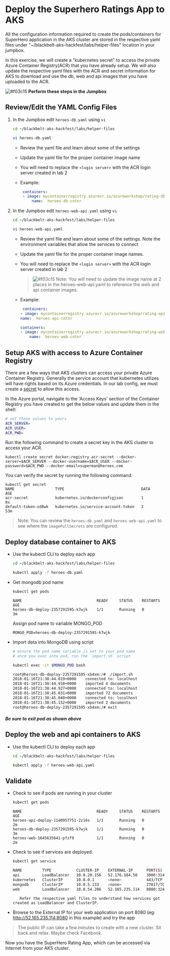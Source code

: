 # Deploy the Superhero Ratings App to AKS
All the configuration information required to create the pods/containers for SuperHero application in the AKS cluster are stored in the respective yaml files under "~/blackbelt-aks-hackfest/labs/helper-files" location in your jumpbox. 

In this exercise, we will create a "kubernetes secret" to access the private Azure Container Registry(ACR) that you have already setup. We will also update the respective yaml files with the ACR and secret information for AKS to download and use the db, web and api  images that you have uploaded to the ACR. 

![#f03c15](https://placehold.it/15/f03c15/000000?text=+) **Perform these steps in the Jumpbox**

## Review/Edit the YAML Config Files

1. In the Jumpbox edit `heroes-db.yaml` using `vi`
    ```bash
    cd ~/blackbelt-aks-hackfest/labs/helper-files

    vi heroes-db.yaml
    ```
    * Review the yaml file and learn about some of the settings
    * Update the yaml file for the proper container image name
    * You will need to replace the `<login server>` with the ACR login server created in lab 2
    * Example: 

       ```yaml
        containers:
        - image: mycontainerregistry.azurecr.io/azureworkshop/rating-db:v1
            name:  heroes-db-cntnr
        ```

2. In the Jumpbox edit `heroes-web-api.yaml` using `vi`
    ```bash
    cd ~/blackbelt-aks-hackfest/labs/helper-files

    vi heroes-web-api.yaml
    ```
    * Review the yaml file and learn about some of the settings. Note the environment variables that allow the services to connect
    * Update the yaml file for the proper container image names.
    * You will need to replace the `<login server>` with the ACR login server created in lab 2
        > ![#f03c15](https://placehold.it/15/f03c15/000000?text=+)  Note: You will need to update the image name at 2 places in the heroes-web-api.yaml to reference the web and api container images.

    * Example: 
        ```yaml
         containers:
      - image: mycontainerregistry.azurecr.io/azureworkshop/rating-api:v1
        name:  heroes-api-cntnr
        ```
        ```yaml
        containers:
        - image: mycontainerregistry.azurecr.io/azureworkshop/rating-web:v1
            name:  heroes-web-cntnr
        ```

## Setup AKS with access to Azure Container Registry

There are a few ways that AKS clusters can access your private Azure Container Registry. Generally the service account that kubernetes utilizes will have rights based on its Azure credentials. 
In our lab config, we must create a [secret](https://kubernetes.io/docs/concepts/configuration/secret/) to allow this access.

In the Azure portal, navigate to the 'Access Keys' section of the Container Registry you have created to get the below values and update them in the shell:

```bash
# set these values to yours
ACR_SERVER=
ACR_USER=
ACR_PWD=
```
Run the following command to create a secret key in the AKS cluster to access your ACR. 
```
kubectl create secret docker-registry acr-secret --docker-server=$ACR_SERVER --docker-username=$ACR_USER --docker-password=$ACR_PWD --docker-email=superman@heroes.com
```
You can verify the secret by running the following command:
```
kubectl get secret
NAME                  TYPE                                  DATA      AGE
acr-secret            kubernetes.io/dockerconfigjson        1         8s
default-token-xd8wk   kubernetes.io/service-account-token   3         53m
```
> Note: You can review the `heroes-db.yaml` and `heroes-web-api.yaml` to see where the `imagePullSecrets` are configured.

## Deploy database container to AKS

* Use the kubectl CLI to deploy each app
    ```bash
    cd ~/blackbelt-aks-hackfest/labs/helper-files

    kubectl apply -f heroes-db.yaml
    ```

* Get mongodb pod name
    ```bash
    kubectl get pods
    ```
    ```
    NAME                                 READY     STATUS    RESTARTS   AGE
    heroes-db-deploy-2357291595-k7wjk    1/1       Running   0          3m
    ```
  Assign pod name to variable MONGO_POD
    ```
    MONGO_POD=heroes-db-deploy-2357291595-k7wjk
    ```

* Import data into MongoDB using script
    ```bash
    # ensure the pod name variable is set to your pod name
    # once you exec into pod, run the `import.sh` script

    kubectl exec -it $MONGO_POD bash

    root@heroes-db-deploy-2357291595-xb4xm:/# ./import.sh
    2018-01-16T21:38:44.819+0000	connected to: localhost
    2018-01-16T21:38:44.918+0000	imported 4 documents
    2018-01-16T21:38:44.927+0000	connected to: localhost
    2018-01-16T21:38:45.031+0000	imported 72 documents
    2018-01-16T21:38:45.040+0000	connected to: localhost
    2018-01-16T21:38:45.152+0000	imported 2 documents
    root@heroes-db-deploy-2357291595-xb4xm:/# exit
    ```
##### Be sure to exit pod as shown above
## Deploy the web and api containers to AKS

* Use the kubectl CLI to deploy each app

    ```bash
    cd ~/blackbelt-aks-hackfest/labs/helper-files

    kubectl apply -f heroes-web-api.yaml
    ```

## Validate

* Check to see if pods are running in your cluster
    ```bash
    kubectl get pods
    ```
    ```
    NAME                                 READY     STATUS    RESTARTS   AGE
    heroes-api-deploy-1140957751-2z16s   1/1       Running   0          2m
    heroes-db-deploy-2357291595-k7wjk    1/1       Running   0          3m
    heroes-web-1645635641-pfzf9          1/1       Running   0          2m
    ```

* Check to see if services are deployed.
    ```bash
    kubectl get service

    NAME         TYPE           CLUSTER-IP    EXTERNAL-IP      PORT(S)          AGE
    api          LoadBalancer   10.0.20.156   52.176.104.50    3000:31416/TCP   5m
    kubernetes   ClusterIP      10.0.0.1      <none>           443/TCP          12m
    mongodb      ClusterIP      10.0.5.133    <none>           27017/TCP        5m
    web          LoadBalancer   10.0.54.206   52.165.235.114   8080:32404/TCP   5m
    ```

         Refer the respective yaml files to understand how services got created as LoadBalancer and ClusterIP.

* Browse to the External IP for your web application on port 8080 (eg: http://52.165.235.114:8080 in this example) and try the app

> The public IP can take a few minutes to create with a new cluster. Sit back and relax. Maybe check Facebook. 

Now you have the SuperHero Rating App, which can be accessed via Internet from your AKS cluster. 
